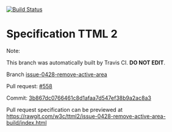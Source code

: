[![Build Status](https://travis-ci.org/w3c/ttml2.svg?branch=issue-0428-remove-active-area)](https://travis-ci.org/w3c/ttml2)


# Specification TTML 2


Note:


This branch was automatically built by Travis CI. <b>DO NOT EDIT</b>.


 Branch [issue-0428-remove-active-area](https://github.com/w3c/ttml2/tree/issue-0428-remove-active-area)


 Pull request: [#558](https://github.com/w3c/ttml2/pull/558)


 Commit: [3b867dc0766461c8d1afaa7d547ef38b9a2ac8a3](https://github.com/w3c/ttml2/commit/3b867dc0766461c8d1afaa7d547ef38b9a2ac8a3)

Pull request specification can be previewed at https://rawgit.com/w3c/ttml2/issue-0428-remove-active-area-build/index.html



